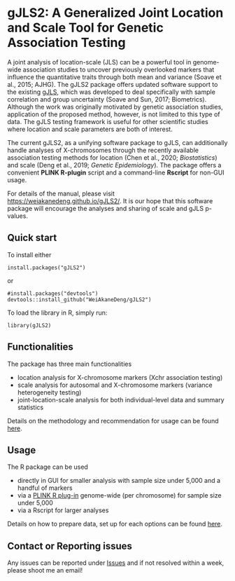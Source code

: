 
# gJLS2: A Generalized Joint Location and Scale Tool for Genetic Association Testing

A joint analysis of location-scale (JLS) can be a powerful tool in genome-wide association studies to uncover previously overlooked markers that influence the quantitative traits through both mean and variance (Soave et al., 2015; AJHG). The gJLS2 package offers updated software support to the existing [gJLS](https://github.com/dsoave/gJLS/), which was developed to deal specifically with sample correlation and group uncertainty (Soave and Sun, 2017; Biometrics). Although the work was originally motivated by genetic association studies, application of the proposed method, however, is not limited to this type of data. The gJLS testing framework is useful for other scientific studies where location and scale parameters are both of interest. 

The current gJLS2, as a unifying software package to gJLS, can additionally handle analyses of X-chromosomes through the recently available association testing methods for location (Chen et al., 2020; *Biostatistics*) and scale (Deng et al., 2019; *Genetic Epidemiology*). The package offers a convenient **PLINK R-plugin** script and a command-line **Rscript** for non-GUI usage. 

For details of the manual, please visit <https://weiakanedeng.github.io/gJLS2/>. It is our hope that this software package will encourage the analyses and sharing of scale and gJLS p-values.


## Quick start

To install either

```{r setup1}
install.packages("gJLS2")
```

or

```{r setup2}
#install.packages("devtools")
devtools::install_github("WeiAkaneDeng/gJLS2")
```


To load the library in R, simply run:

```{r setup}
library(gJLS2)
```

## Functionalities

The package has three main functionalities 

- location analysis for X-chromosome markers (Xchr association testing)
- scale analysis for autosomal and X-chromosome markers (variance heterogeneity testing)
- joint-location-scale analysis for both individual-level data and summary statistics

Details on the methodology and recommendation for usage can be found [here](https://weiakanedeng.github.io/gJLS2/).


## Usage

The R package can be used 

- directly in GUI for smaller analysis with sample size under 5,000 and a handful of markers
- via a [PLINK R plug-in](https://www.cog-genomics.org/plink/1.9/rserve) genome-wide (per chromosome) for sample size under 5,000
- via a Rscript for larger analyses

Details on how to prepare data, set up for each options can be found [here](https://weiakanedeng.github.io/gJLS2/). 


## Contact or Reporting issues

Any issues can be reported under [Issues](https://github.com/WeiAkaneDeng/gJLS2/issues) and if not resolved within a week, please shoot me an email! 





